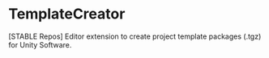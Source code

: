 # TemplateCreator
[STABLE Repos] Editor extension to create project template packages (.tgz) for Unity Software.
